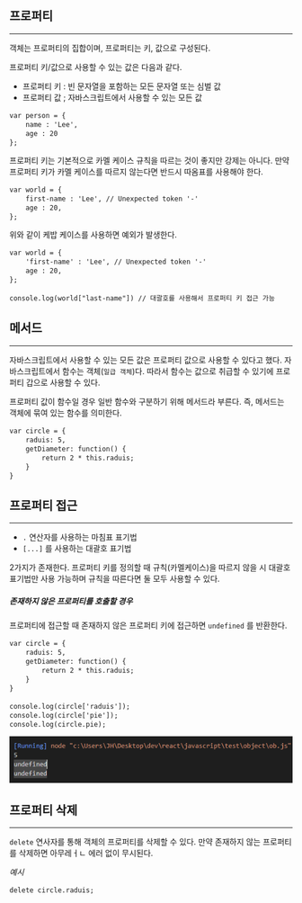 
## 프로퍼티
---
객체는 프로퍼티의 집합이며, 프로퍼티는 키, 값으로 구성된다.

프로퍼티 키/값으로 사용할 수 있는 값은 다음과 같다.

- 프로퍼티 키 : 빈 문자열을 포함하는 모든 문자열 또는 심벌 값
- 프로퍼티 값 ; 자바스크립트에서 사용할 수 있는 모든 값

```
var person = {
    name : 'Lee',
    age : 20
};
```

프로퍼티 키는 기본적으로 카멜 케이스 규칙을 따르는 것이 좋지만 강제는 아니다. 만약 프로퍼티 키가 카멜 케이스를 따르지 않는다면 반드시 따옴표를 사용해야 한다.

```
var world = {
    first-name : 'Lee', // Unexpected token '-'
    age : 20,
};
```

위와 같이 케밥 케이스를 사용하면 예외가 발생한다.

```
var world = {
    'first-name' : 'Lee', // Unexpected token '-'
    age : 20,
};

console.log(world["last-name"]) // 대괄호를 사용해서 프로퍼티 키 접근 가능
```


## 메서드
---
 자바스크립트에서 사용할 수 있는 모든 값은 프로퍼티 값으로 사용할 수 있다고 했다. 자바스크립트에서 함수는 객체(`일급 객체`)다. 따라서 함수는 값으로 취급할 수 있기에 프로퍼티 갑으로 사용할 수 있다.

프로퍼티 값이 함수일 경우 일반 함수와 구분하기 위해 메서드라 부른다. 즉, 메서드는 객체에 묶여 있는 함수를 의미한다.

```
var circle = {
    raduis: 5,
    getDiameter: function() {
        return 2 * this.raduis;
    }
}
```


## 프로퍼티 접근
---

- `.` 연산자를 사용하는 마침표 표기법
- `[...]` 를 사용하는 대괄호 표기법

2가지가 존재한다. 프로퍼티 키를 정의할 때 규칙(카멜케이스)을 따르지 않을 시 대괄호 표기법만 사용 가능하며 규칙을 따른다면 둘 모두 사용할 수 있다.

##### 존재하지 않은 프로퍼티를 호출할 경우
프로퍼티에 접근할 때 존재하지 않은 프로퍼티 키에 접근하면 `undefined` 를 반환한다.

```
var circle = {
    raduis: 5,
    getDiameter: function() {
        return 2 * this.raduis;
    }
}

console.log(circle['raduis']);
console.log(circle['pie']);
console.log(circle.pie);
```

![[Pasted image 20240114171926.png]](images/Pasted%20image%2020240114171926.png)

## 프로퍼티 삭제
---
`delete` 연사자를 통해 객체의 프로퍼티를 삭제할 수 있다. 만약 존재하지 않는 프로퍼티를 삭제하면 아무레ㅓㄴ 에러 없이 무시된다.

*예시*

```
delete circle.raduis;
```

